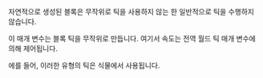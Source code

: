 자연적으로 생성된 블록은 무작위로 틱을 사용하지 않는 한 일반적으로 틱을 수행하지 않습니다.

이 매개 변수는 블록 틱을 무작위로 만듭니다. 여기서 속도는 전역 월드 틱 매개 변수에 의해 제어됩니다.

에를 들어, 이러한 유형의 틱은 식물에서 사용됩니다.